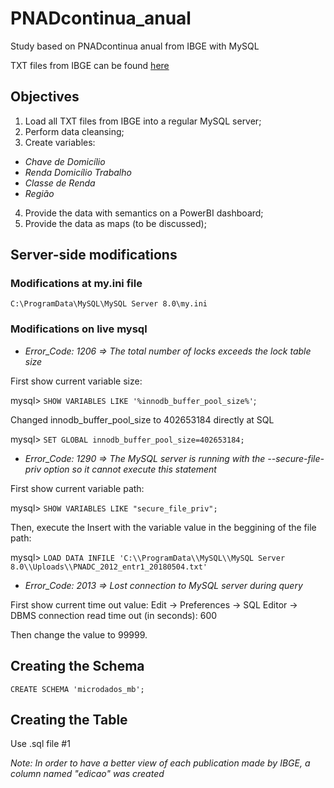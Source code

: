 # PNADcontinua_anual
Study based on PNADcontinua anual from IBGE with MySQL

TXT files from IBGE can be found [here](https://downloads.ibge.gov.br/downloads_estatisticas.htm?caminho=Trabalho_e_Rendimento/Pesquisa_Nacional_por_Amostra_de_Domicilios_continua/Anual/Microdados/Dados)

## Objectives

1. Load all TXT files from IBGE into a regular MySQL server;
2. Perform data cleansing;
3. Create variables:
* *Chave de Domicílio*
* *Renda Domicílio Trabalho*
* *Classe de Renda*
* *Região*
4. Provide the data with semantics on a PowerBI dashboard;
5. Provide the data as maps (to be discussed);

## Server-side modifications

### Modifications at my.ini file
`C:\ProgramData\MySQL\MySQL Server 8.0\my.ini`

### Modifications on live mysql

* *Error_Code: 1206 => The total number of locks exceeds the lock table size*

First show current variable size:

mysql> `SHOW VARIABLES LIKE '%innodb_buffer_pool_size%'`;

Changed innodb_buffer_pool_size to 402653184 directly at SQL

mysql> `SET GLOBAL innodb_buffer_pool_size=402653184;`

* *Error_Code: 1290 => The MySQL server is running with the --secure-file-priv option so it cannot execute this statement* 

First show current variable path:

mysql> `SHOW VARIABLES LIKE "secure_file_priv";`

Then, execute the Insert with the variable value in the beggining of the file path:

mysql> `LOAD DATA INFILE 'C:\\ProgramData\\MySQL\\MySQL Server 8.0\\Uploads\\PNADC_2012_entr1_20180504.txt'`

* *Error_Code: 2013 => Lost connection to MySQL server during query*

First show current time out value:
 Edit → Preferences → SQL Editor → DBMS connection read time out (in seconds): 600

Then change the value to 99999.

## Creating the Schema
`CREATE SCHEMA 'microdados_mb';`

## Creating the Table
Use .sql file #1

*Note: In order to have a better view of each publication made by IBGE, a column named "edicao" was created*


